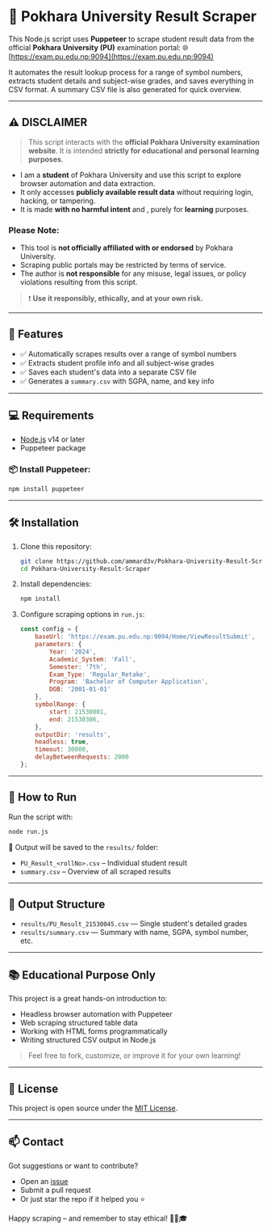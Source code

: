 # 📘 Pokhara University Result Scraper

This Node.js script uses **Puppeteer** to scrape student result data from the official **Pokhara University (PU)** examination portal:
🌐 [https://exam.pu.edu.np:9094](https://exam.pu.edu.np:9094)

It automates the result lookup process for a range of symbol numbers, extracts student details and subject-wise grades, and saves everything in CSV format. A summary CSV file is also generated for quick overview.

---

## ⚠️ DISCLAIMER

> This script interacts with the **official Pokhara University examination website**.
> It is intended **strictly for educational and personal learning purposes**.

* I am a **student** of Pokhara University and use this script to explore browser automation and data extraction.
* It only accesses **publicly available result data** without requiring login, hacking, or tampering.
* It is made **with no harmful intent** and , purely for **learning** purposes.

### Please Note:

* This tool is **not officially affiliated with or endorsed** by Pokhara University.
* Scraping public portals may be restricted by terms of service.
* The author is **not responsible** for any misuse, legal issues, or policy violations resulting from this script.

> ❗ **Use it responsibly, ethically, and at your own risk.**

---

## 🔧 Features

* ✅ Automatically scrapes results over a range of symbol numbers
* ✅ Extracts student profile info and all subject-wise grades
* ✅ Saves each student's data into a separate CSV file
* ✅ Generates a `summary.csv` with SGPA, name, and key info

---

## 💻 Requirements

* [Node.js](https://nodejs.org/) v14 or later
* Puppeteer package

### 📦 Install Puppeteer:

```bash
npm install puppeteer
```

---

## 🛠 Installation

1. Clone this repository:

   ```bash
   git clone https://github.com/ammard3v/Pokhara-University-Result-Scraper
   cd Pokhara-University-Result-Scraper
   ```

2. Install dependencies:

   ```bash
   npm install
   ```

3. Configure scraping options in `run.js`:

   ```js
   const config = {
       baseUrl: 'https://exam.pu.edu.np:9094/Home/ViewResultSubmit',
       parameters: {
           Year: '2024',
           Academic_System: 'Fall',
           Semester: '7th',
           Exam_Type: 'Regular_Retake',
           Program: 'Bachelor of Computer Application',
           DOB: '2001-01-01'
       },
       symbolRange: {
           start: 21530001,
           end: 21530306,
       },
       outputDir: 'results',
       headless: true,
       timeout: 30000,
       delayBetweenRequests: 2000
   };
   ```

---

## 🚀 How to Run

Run the script with:

```bash
node run.js
```

📂 Output will be saved to the `results/` folder:

* `PU_Result_<rollNo>.csv` – Individual student result
* `summary.csv` – Overview of all scraped results

---

## 📁 Output Structure

* `results/PU_Result_21530045.csv` — Single student's detailed grades
* `results/summary.csv` — Summary with name, SGPA, symbol number, etc.

---

## 📚 Educational Purpose Only

This project is a great hands-on introduction to:

* Headless browser automation with Puppeteer
* Web scraping structured table data
* Working with HTML forms programmatically
* Writing structured CSV output in Node.js

> Feel free to fork, customize, or improve it for your own learning!

---

## 📜 License

This project is open source under the [MIT License](LICENSE).

---

## 📫 Contact

Got suggestions or want to contribute?

* Open an [issue](https://github.com/ammard3v/Pokhara-University-Result-Scraper/issues)
* Submit a pull request
* Or just star the repo if it helped you ⭐

Happy scraping – and remember to stay ethical! 🧑‍💻🎓
